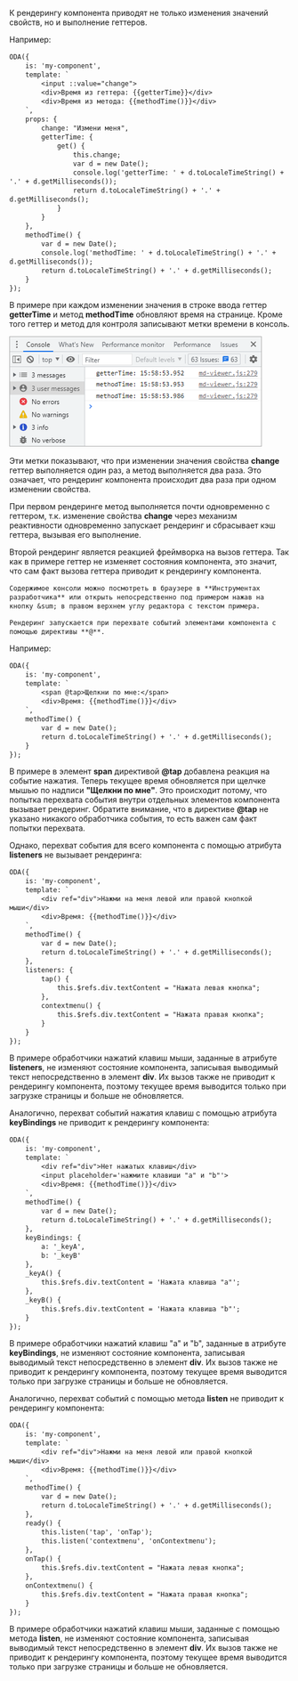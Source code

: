 ﻿К рендерингу компонента приводят не только изменения значений свойств, но и выполнение геттеров.

Например:

```javascript_run_line_edit_console_[my-component.js]_h=60_
ODA({
    is: 'my-component',
    template: `
        <input ::value="change">
        <div>Время из геттера: {{getterTime}}</div>
        <div>Время из метода: {{methodTime()}}</div>
    `,
    props: {
        change: "Измени меня",
        getterTime: {
            get() {
                this.change;
                var d = new Date();
                console.log('getterTime: ' + d.toLocaleTimeString() + '.' + d.getMilliseconds());
                return d.toLocaleTimeString() + '.' + d.getMilliseconds();
            }
        }
    },
    methodTime() {
        var d = new Date();
        console.log('methodTime: ' + d.toLocaleTimeString() + '.' + d.getMilliseconds());
        return d.toLocaleTimeString() + '.' + d.getMilliseconds();
    }
});
```

В примере при каждом изменении значения в строке ввода геттер **getterTime** и метод **methodTime** обновляют время на странице. Кроме того геттер и метод для контроля записывают метки времени в консоль.

![Метки времени в консоли](learn/images/smart-rendering-features-001.png "Метки времени в консоли")

Эти метки показывают, что при изменении значения свойства **change** геттер выполняется один раз, а метод выполняется два раза. Это означает, что рендеринг компонента происходит два раза при одном изменении свойства.

При первом рендеринге метод выполняется почти одновременно с геттером, т.к. изменение свойства **change** через механизм реактивности одновременно запускает рендеринг и сбрасывает кэш геттера, вызывая его выполнение.

Второй рендеринг является реакцией фреймворка на вызов геттера. Так как в примере геттер не изменяет состояния компонента, это значит, что сам факт вызова геттера приводит к рендерингу компонента.

```faq_md
Содержимое консоли можно посмотреть в браузере в **Инструментах разработчика** или открыть непосредственно под примером нажав на кнопку &sum; в правом верхнем углу редактора с текстом примера.
```

```info_md
Рендеринг запускается при перехвате событий элементами компонента с помощью директивы **@**.
```

Например:

```javascript_run_line_edit_[my-component.js]
ODA({
    is: 'my-component',
    template: `
        <span @tap>Щелкни по мне:</span>
        <div>Время: {{methodTime()}}</div>
    `,
    methodTime() {
        var d = new Date();
        return d.toLocaleTimeString() + '.' + d.getMilliseconds();
    }
});
```

В примере в элемент **span** директивой **@tap** добавлена реакция на событие нажатия. Теперь текущее время обновляется при щелчке мышью по надписи **"Щелкни по мне"**. Это происходит потому, что попытка перехвата события внутри отдельных элементов компонента вызывает рендеринг. Обратите внимание, что в директиве **@tap** не указано никакого обработчика события, то есть важен сам факт попытки перехвата.

Однако, перехват события для всего компонента с помощью атрибута **listeners** не вызывает рендеринга:

```javascript_run_line_edit_[my-component.js]
ODA({
    is: 'my-component',
    template: `
        <div ref="div">Нажми на меня левой или правой кнопкой мыши</div>
        <div>Время: {{methodTime()}}</div>
    `,
    methodTime() {
        var d = new Date();
        return d.toLocaleTimeString() + '.' + d.getMilliseconds();
    },
    listeners: {
        tap() {
            this.$refs.div.textContent = "Нажата левая кнопка";
        },
        contextmenu() {
            this.$refs.div.textContent = "Нажата правая кнопка";
        }
    }
});
```

В примере обработчики нажатий клавиш мыши, заданные в атрибуте **listeners**, не изменяют состояние компонента, записывая выводимый текст непосредственно в элемент **div**. Их вызов также не приводит к рендерингу компонента, поэтому текущее время выводится только при загрузке страницы и больше не обновляется.

Аналогично, перехват событий нажатия клавиш с помощью атрибута **keyBindings** не приводит к рендерингу компонента:

```javascript_run_line_edit_[my-component.js]
ODA({
    is: 'my-component',
    template: `
        <div ref="div">Нет нажатых клавиш</div>
        <input placeholder='нажмите клавиши "a" и "b"'>
        <div>Время: {{methodTime()}}</div>
    `,
    methodTime() {
        var d = new Date();
        return d.toLocaleTimeString() + '.' + d.getMilliseconds();
    },
    keyBindings: {
        a: '_keyA',
        b: '_keyB'
    },
    _keyA() {
        this.$refs.div.textContent = 'Нажата клавиша "a"';
    },
    _keyB() {
        this.$refs.div.textContent = 'Нажата клавиша "b"';
    }
});
```

В примере обработчики нажатий клавиш "a" и "b", заданные в атрибуте **keyBindings**, не изменяют состояние компонента, записывая выводимый текст непосредственно в элемент **div**. Их вызов также не приводит к рендерингу компонента, поэтому текущее время выводится только при загрузке страницы и больше не обновляется.

Аналогично, перехват событий с помощью метода **listen** не приводит к рендерингу компонента:

```javascript_run_line_edit_[my-component.js]
ODA({
    is: 'my-component',
    template: `
        <div ref="div">Нажми на меня левой или правой кнопкой мыши</div>
        <div>Время: {{methodTime()}}</div>
    `,
    methodTime() {
        var d = new Date();
        return d.toLocaleTimeString() + '.' + d.getMilliseconds();
    },
    ready() {
        this.listen('tap', 'onTap');
        this.listen('contextmenu', 'onContextmenu');
    },
    onTap() {
        this.$refs.div.textContent = "Нажата левая кнопка";
    },
    onContextmenu() {
        this.$refs.div.textContent = "Нажата правая кнопка";
    }
});
```

В примере обработчики нажатий клавиш мыши, заданные с помощью метода **listen**, не изменяют состояние компонента, записывая выводимый текст непосредственно в элемент **div**. Их вызов также не приводит к рендерингу компонента, поэтому текущее время выводится только при загрузке страницы и больше не обновляется.

